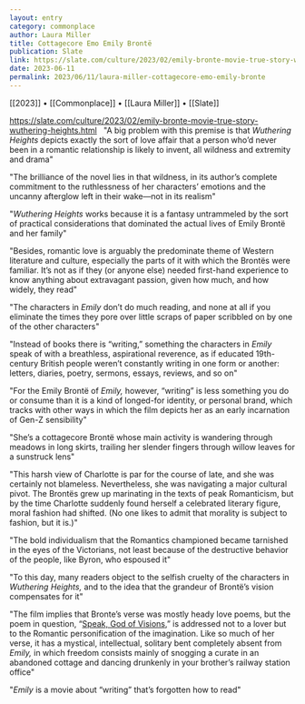 ```yaml
---
layout: entry
category: commonplace
author: Laura Miller
title: Cottagecore Emo Emily Brontë
publication: Slate
link: https://slate.com/culture/2023/02/emily-bronte-movie-true-story-wuthering-heights.html
date: 2023-06-11
permalink: 2023/06/11/laura-miller-cottagecore-emo-emily-bronte
---
```


[[2023]] • [[Commonplace]] • [[Laura Miller]] • [[Slate]]

https://slate.com/culture/2023/02/emily-bronte-movie-true-story-wuthering-heights.html
 
"A big problem with this premise is that *Wuthering Heights* depicts exactly the sort of love affair that a person who’d never been in a romantic relationship is likely to invent, all wildness and extremity and drama"

"The brilliance of the novel lies in that wildness, in its author’s complete commitment to the ruthlessness of her characters’ emotions and the uncanny afterglow left in their wake—not in its realism"

"*Wuthering Heights* works because it is a fantasy untrammeled by the sort of practical considerations that dominated the actual lives of Emily Brontë and her family"

"Besides, romantic love is arguably the predominate theme of Western literature and culture, especially the parts of it with which the Brontës were familiar. It’s not as if they (or anyone else) needed first-hand experience to know anything about extravagant passion, given how much, and how widely, they read"

"The characters in *Emily* don’t do much reading, and none at all if you eliminate the times they pore over little scraps of paper scribbled on by one of the other characters"

"Instead of books there is “writing,” something the characters in *Emily* speak of with a breathless, aspirational reverence, as if educated 19th-century British people weren’t constantly writing in one form or another: letters, diaries, poetry, sermons, essays, reviews, and so on"

"For the Emily Brontë of *Emily,* however, “writing” is less something you do or consume than it is a kind of longed-for identity, or personal brand, which tracks with other ways in which the film depicts her as an early incarnation of Gen-Z sensibility"

"She’s a cottagecore Brontë whose main activity is wandering through meadows in long skirts, trailing her slender fingers through willow leaves for a sunstruck lens"

"This harsh view of Charlotte is par for the course of late, and she was certainly not blameless. Nevertheless, she was navigating a major cultural pivot. The Brontës grew up marinating in the texts of peak Romanticism, but by the time Charlotte suddenly found herself a celebrated literary figure, moral fashion had shifted. (No one likes to admit that morality is subject to fashion, but it is.)"

"The bold individualism that the Romantics championed became tarnished in the eyes of the Victorians, not least because of the destructive behavior of the people, like Byron, who espoused it"

"To this day, many readers object to the selfish cruelty of the characters in *Wuthering Heights,* and to the idea that the grandeur of Brontë’s vision compensates for it"

"The film implies that Bronte’s verse was mostly heady love poems, but the poem in question, “[Speak, God of Visions](https://allpoetry.com/Speak,-God-Of-Visions),” is addressed not to a lover but to the Romantic personification of the imagination. Like so much of her verse, it has a mystical, intellectual, solitary bent completely absent from *Emily,* in which freedom consists mainly of snogging a curate in an abandoned cottage and dancing drunkenly in your brother’s railway station office"

"*Emily* is a movie about “writing” that’s forgotten how to read"

